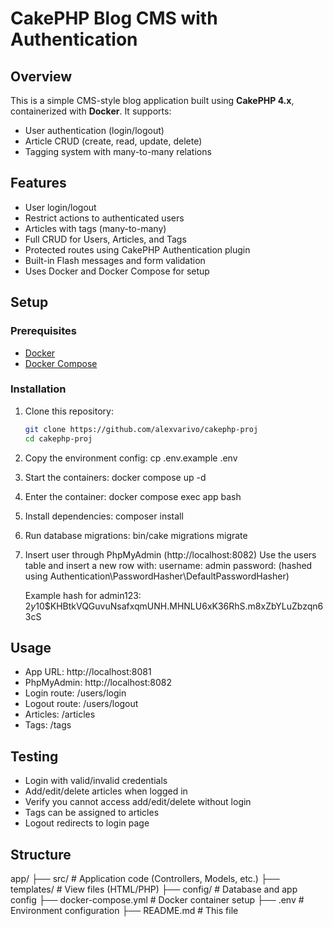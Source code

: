 # CakePHP Blog CMS with Authentication

## Overview
This is a simple CMS-style blog application built using **CakePHP 4.x**, containerized with **Docker**. It supports:
- User authentication (login/logout)
- Article CRUD (create, read, update, delete)
- Tagging system with many-to-many relations

## Features
-  User login/logout  
-  Restrict actions to authenticated users  
-  Articles with tags (many-to-many)  
-  Full CRUD for Users, Articles, and Tags  
-  Protected routes using CakePHP Authentication plugin  
-  Built-in Flash messages and form validation  
-  Uses Docker and Docker Compose for setup

## Setup

### Prerequisites
- [Docker](https://www.docker.com/)
- [Docker Compose](https://docs.docker.com/compose/)

### Installation
1. Clone this repository:
   ```bash
   git clone https://github.com/alexvarivo/cakephp-proj
   cd cakephp-proj
2. Copy the environment config:
   cp .env.example .env
3. Start the containers:
   docker compose up -d
4. Enter the container:
   docker compose exec app bash
5. Install dependencies:
   composer install
6. Run database migrations:
   bin/cake migrations migrate
7. Insert user through PhpMyAdmin (http://localhost:8082)
   Use the users table and insert a new row with:
      username: admin
      password: (hashed using Authentication\PasswordHasher\DefaultPasswordHasher)
      
      Example hash for admin123:
         $2y$10$KHBtkVQGuvuNsafxqmUNH.MHNLU6xK36RhS.m8xZbYLuZbzqn63cS

## Usage
- App URL: http://localhost:8081
- PhpMyAdmin: http://localhost:8082
- Login route: /users/login
- Logout route: /users/logout
- Articles: /articles
- Tags: /tags

## Testing
- Login with valid/invalid credentials
-  Add/edit/delete articles when logged in
-  Verify you cannot access add/edit/delete without login
-  Tags can be assigned to articles
-  Logout redirects to login page

## Structure
app/
├── src/                # Application code (Controllers, Models, etc.)
├── templates/          # View files (HTML/PHP)
├── config/             # Database and app config
├── docker-compose.yml  # Docker container setup
├── .env                # Environment configuration
├── README.md           # This file





